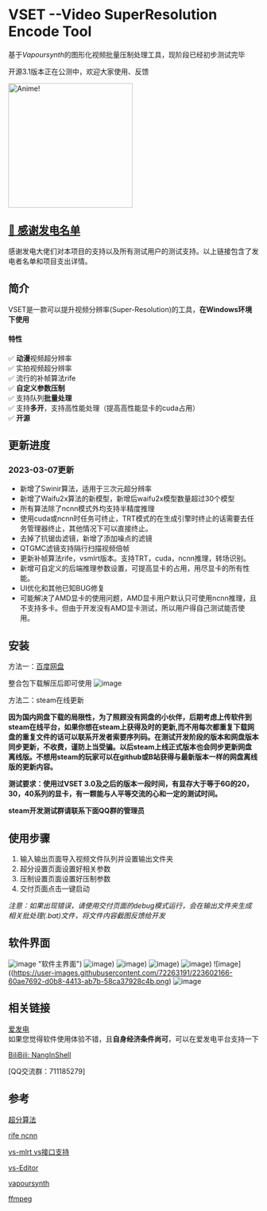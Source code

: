 # VSET --Video SuperResolution Encode Tool
基于*Vapoursynth*的图形化视频批量压制处理工具，现阶段已经初步测试完毕

开源3.1版本正在公测中，欢迎大家使用、反馈

<img src="https://user-images.githubusercontent.com/72263191/212935212-516e32a0-5171-4dc0-907e-d5162af4ce2d.png" alt="Anime!" width="250"/>

## [💬 感谢发电名单](https://github.com/NangInShell/VSET/blob/main/Thanks.md)
感谢发电大佬们对本项目的支持以及所有测试用户的测试支持。以上链接包含了发电者名单和项目支出详情。

## 简介
VSET是一款可以提升视频分辨率(Super-Resolution)的工具，**在Windows环境下使用**

#### 特性  
&#x2705; **动漫**视频超分辨率  
&#x2705; 实拍视频超分辨率   
&#x2705; 流行的补帧算法rife  
&#x2705; **自定义参数压制**   
&#x2705; 支持队列**批量处理**   
&#x2705; 支持**多开**，支持高性能处理（提高高性能显卡的cuda占用）   
&#x2705; **开源**   

## 更新进度
### 2023-03-07更新
- 新增了Swinir算法，适用于三次元超分辨率
- 新增了Waifu2x算法的新模型，新增后waifu2x模型数量超过30个模型   
- 所有算法除了ncnn模式外均支持半精度推理
- 使用cuda或ncnn时任务可终止，TRT模式的在生成引擎时终止的话需要去任务管理器终止，其他情况下可以直接终止。
- 去掉了抗锯齿滤镜，新增了添加噪点的滤镜
- QTGMC滤镜支持隔行扫描视频倍帧
- 更新补帧算法rife，vsmlrt版本。支持TRT，cuda，ncnn推理，转场识别。
- 新增可自定义的后端推理参数设置，可提高显卡的占用，用尽显卡的所有性能。
- UI优化和其他已知BUG修复
- 可能解决了AMD显卡的使用问题，AMD显卡用户默认只可使用ncnn推理，且不支持多卡。但由于开发没有AMD显卡测试，所以用户得自己测试能否使用。


## 安装
方法一：[百度网盘](https://pan.baidu.com/s/1M6KIbEBRi35SZtOtd1zVjQ?pwd=Nang)

整合包下载解压后即可使用
![image](https://user-images.githubusercontent.com/72263191/223602793-365fc17b-b3dd-4369-9eba-c5239f13e872.png)

方法二：steam在线更新

**因为国内网盘下载的局限性，为了照顾没有网盘的小伙伴，后期考虑上传软件到steam在线平台，如果你想在steam上获得及时的更新,而不用每次都重复下载网盘的重复文件的话可以联系开发者索要序列码。在测试开发阶段的版本和网盘版本同步更新，不收费，谨防上当受骗。以后steam上线正式版本也会同步更新网盘离线版。不想用steam的玩家可以在github或B站获得与最新版本一样的网盘离线版的更新内容。**

**测试要求：使用过VSET 3.0及之后的版本一段时间，有显存大于等于6G的20，30，40系列的显卡，有一颗能与人平等交流的心和一定的测试时间。**

**steam开发测试群请联系下面QQ群的管理员**

## 使用步骤   
1. 输入输出页面导入视频文件队列并设置输出文件夹   
2. 超分设置页面设置好相关参数   
3. 压制设置页面设置好压制参数   
4. 交付页面点击一键启动

*注意：如果出现错误，请使用交付页面的debug模式运行，会在输出文件夹生成相关批处理(.bat)文件，将文件内容截图反馈给开发*

## 软件界面
![image](https://user-images.githubusercontent.com/72263191/223601902-b4312dc5-4124-4077-b753-54e4f2214f3b.png) "软件主界面")
![image](https://user-images.githubusercontent.com/72263191/223601936-038a9cf6-0e74-4162-bfd6-27f21cb8cc2c.png))
![image](https://user-images.githubusercontent.com/72263191/223601954-cc2fee41-336c-4109-a0a8-1b57b364a65e.png))
![image](https://user-images.githubusercontent.com/72263191/223602057-a378275c-478d-4a2c-ba67-98ada39b970e.png))
![image](https://user-images.githubusercontent.com/72263191/223602086-768c989c-ae79-4549-b4cb-48ceab31ce8b.png))
![image]((https://user-images.githubusercontent.com/72263191/223602166-60ae7692-d0b8-4413-ab7b-58ca37928c4b.png)
![image](https://user-images.githubusercontent.com/72263191/223602286-a78aa928-187b-40ef-8ced-e0f3bfabf591.png)

## 相关链接
[爱发电](https://afdian.net/a/NangInShell)   
如果您觉得软件使用体验不错，且**自身经济条件尚可**，可以在爱发电平台支持一下

[BiliBili: NangInShell](https://space.bilibili.com/335908558)   

[QQ交流群：711185279]

## 参考
[超分算法](https://github.com/HolyWu)

[rife ncnn](https://github.com/styler00dollar)

[vs-mlrt vs接口支持](https://github.com/AmusementClub/vs-mlrt)

[vs-Editor](https://github.com/YomikoR/VapourSynth-Editor)

[vapoursynth](https://github.com/vapoursynth/vapoursynth)

[ffmpeg](https://github.com/FFmpeg/FFmpeg)
